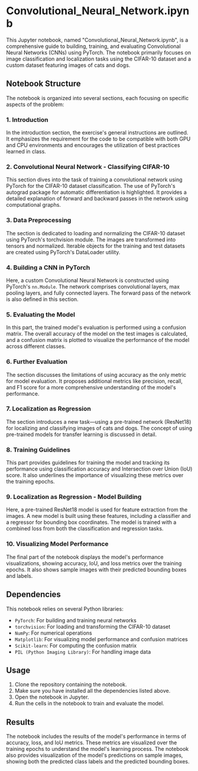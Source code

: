# Convolutional_Neural_Network.ipynb

This Jupyter notebook, named "Convolutional_Neural_Network.ipynb", is a comprehensive guide to building, training, and evaluating Convolutional Neural Networks (CNNs) using PyTorch. The notebook primarily focuses on image classification and localization tasks using the CIFAR-10 dataset and a custom dataset featuring images of cats and dogs. 

## Notebook Structure

The notebook is organized into several sections, each focusing on specific aspects of the problem:

### 1. Introduction

In the introduction section, the exercise's general instructions are outlined. It emphasizes the requirement for the code to be compatible with both GPU and CPU environments and encourages the utilization of best practices learned in class.

### 2. Convolutional Neural Network - Classifying CIFAR-10

This section dives into the task of training a convolutional network using PyTorch for the CIFAR-10 dataset classification. The use of PyTorch's autograd package for automatic differentiation is highlighted. It provides a detailed explanation of forward and backward passes in the network using computational graphs.

### 3. Data Preprocessing

The section is dedicated to loading and normalizing the CIFAR-10 dataset using PyTorch's torchvision module. The images are transformed into tensors and normalized. Iterable objects for the training and test datasets are created using PyTorch's DataLoader utility.

### 4. Building a CNN in PyTorch

Here, a custom Convolutional Neural Network is constructed using PyTorch's `nn.Module`. The network comprises convolutional layers, max pooling layers, and fully connected layers. The forward pass of the network is also defined in this section.

### 5. Evaluating the Model

In this part, the trained model's evaluation is performed using a confusion matrix. The overall accuracy of the model on the test images is calculated, and a confusion matrix is plotted to visualize the performance of the model across different classes.

### 6. Further Evaluation

The section discusses the limitations of using accuracy as the only metric for model evaluation. It proposes additional metrics like precision, recall, and F1 score for a more comprehensive understanding of the model's performance.

### 7. Localization as Regression

The section introduces a new task—using a pre-trained network (ResNet18) for localizing and classifying images of cats and dogs. The concept of using pre-trained models for transfer learning is discussed in detail. 

### 8. Training Guidelines

This part provides guidelines for training the model and tracking its performance using classification accuracy and Intersection over Union (IoU) score. It also underlines the importance of visualizing these metrics over the training epochs.

### 9. Localization as Regression - Model Building

Here, a pre-trained ResNet18 model is used for feature extraction from the images. A new model is built using these features, including a classifier and a regressor for bounding box coordinates. The model is trained with a combined loss from both the classification and regression tasks.

### 10. Visualizing Model Performance

The final part of the notebook displays the model's performance visualizations, showing accuracy, IoU, and loss metrics over the training epochs. It also shows sample images with their predicted bounding boxes and labels.

## Dependencies

This notebook relies on several Python libraries:

- `PyTorch`: For building and training neural networks
- `torchvision`: For loading and transforming the CIFAR-10 dataset
- `NumPy`: For numerical operations
- `Matplotlib`: For visualizing model performance and confusion matrices
- `Scikit-learn`: For computing the confusion matrix
- `PIL (Python Imaging Library)`: For handling image data

## Usage

1. Clone the repository containing the notebook.
2. Make sure you have installed all the dependencies listed above.
3. Open the notebook in Jupyter.
4. Run the cells in the notebook to train and evaluate the model.

## Results

The notebook includes the results of the model's performance in terms of accuracy, loss, and IoU metrics. These metrics are visualized over the training epochs to understand the model's learning process. The notebook also provides visualization of the model's predictions on sample images, showing both the predicted class labels and the predicted bounding boxes.
